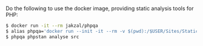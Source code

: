 #
Do the following to use the docker image, providing static analysis tools for PHP:

```sh
$ docker run -it --rm jakzal/phpqa
$ alias phpqa='docker run --init -it --rm -v $(pwd):/$USER/Sites/StaticAnalisysPhpCode/ -v $(pwd)/tmp-phpqa:/tmp -w /$USER/Sites/StaticAnalisysPhpCode/ jakzal/phpqa:alpine'
$ phpqa phpstan analyse src
```